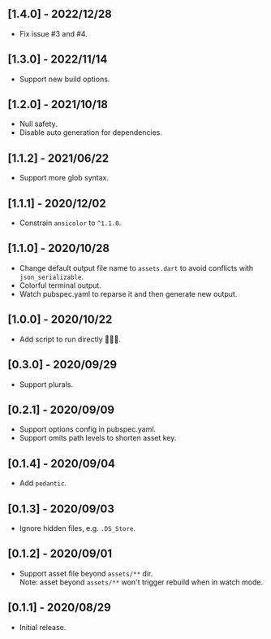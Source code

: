 ## [1.4.0] - 2022/12/28

* Fix issue #3 and #4.

## [1.3.0] - 2022/11/14

* Support new build options.

## [1.2.0] - 2021/10/18

* Null safety.
* Disable auto generation for dependencies.

## [1.1.2] - 2021/06/22

* Support more glob syntax.

## [1.1.1] - 2020/12/02

* Constrain `ansicolor` to `^1.1.0`.

## [1.1.0] - 2020/10/28

* Change default output file name to `assets.dart` to avoid conflicts with `json_serializable`.
* Colorful terminal output.
* Watch pubspec.yaml to reparse it and then generate new output.

## [1.0.0] - 2020/10/22

* Add script to run directly 🚀🚀🚀.

## [0.3.0] - 2020/09/29

* Support plurals.

## [0.2.1] - 2020/09/09

* Support options config in pubspec.yaml.
* Support omits path levels to shorten asset key.

## [0.1.4] - 2020/09/04

* Add `pedantic`.

## [0.1.3] - 2020/09/03

* Ignore hidden files, e.g. `.DS_Store`.
  
## [0.1.2] - 2020/09/01

* Support asset file beyond `assets/**` dir.  
  Note: asset beyond `assets/**` won't trigger rebuild when in watch mode.

## [0.1.1] - 2020/08/29

* Initial release.
